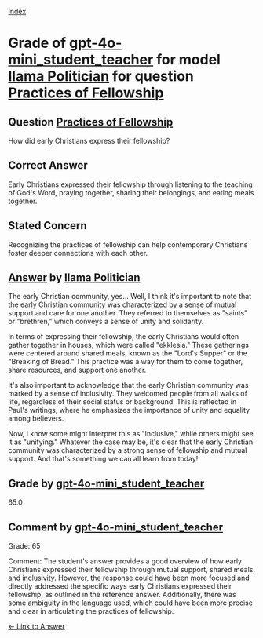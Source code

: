 
[Index](../../../../index.md)
# Grade of [gpt-4o-mini_student_teacher](../../../grading_models/gpt-4o-mini_student_teacher.md) for model [llama Politician](../../../answering_models/llama_Politician.md) for question [Practices of Fellowship](../../../questions/Practices_of_Fellowship.md)

## Question [Practices of Fellowship](../../../questions/Practices_of_Fellowship.md)
How did early Christians express their fellowship?

## Correct Answer
Early Christians expressed their fellowship through listening to the teaching of God's Word, praying together, sharing their belongings, and eating meals together.

## Stated Concern
Recognizing the practices of fellowship can help contemporary Christians foster deeper connections with each other.

## [Answer](../Practices_of_Fellowship.md) by [llama Politician](../../../answering_models/llama_Politician.md)
The early Christian community, yes... Well, I think it's important to note that the early Christian community was characterized by a sense of mutual support and care for one another. They referred to themselves as "saints" or "brethren," which conveys a sense of unity and solidarity.

In terms of expressing their fellowship, the early Christians would often gather together in houses, which were called "ekklesia." These gatherings were centered around shared meals, known as the "Lord's Supper" or the "Breaking of Bread." This practice was a way for them to come together, share resources, and support one another.

It's also important to acknowledge that the early Christian community was marked by a sense of inclusivity. They welcomed people from all walks of life, regardless of their social status or background. This is reflected in Paul's writings, where he emphasizes the importance of unity and equality among believers.

Now, I know some might interpret this as "inclusive," while others might see it as "unifying." Whatever the case may be, it's clear that the early Christian community was characterized by a strong sense of fellowship and mutual support. And that's something we can all learn from today!

## Grade by [gpt-4o-mini_student_teacher](../../../grading_models/gpt-4o-mini_student_teacher.md)
65.0

## Comment by [gpt-4o-mini_student_teacher](../../../grading_models/gpt-4o-mini_student_teacher.md)
Grade: 65

Comment: The student's answer provides a good overview of how early Christians expressed their fellowship through mutual support, shared meals, and inclusivity. However, the response could have been more focused and directly addressed the specific ways early Christians expressed their fellowship, as outlined in the reference answer. Additionally, there was some ambiguity in the language used, which could have been more precise and clear in articulating the practices of fellowship.

[&lt;- Link to Answer](../Practices_of_Fellowship.md)
